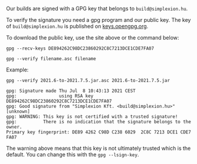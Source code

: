 Our builds are signed with a GPG key that belongs to `build@simplexion.hu`.

To verify the signature you need a gpg program and our public key. The key of
`build@simplexion.hu` is published on [keys.opengpg.org](https://keys.opengpg.org).

To download the public key, use the site above or the command below:

```shell
gpg --recv-keys DE894262C98DC23860292C8C7213DCE1CDE7FA07
```

```shell
gpg --verify filename.asc filename
```

Example:

```shell
gpg --verify 2021.6-to-2021.7.5.jar.asc 2021.6-to-2021.7.5.jar
```

```text
gpg: Signature made Thu Jul  8 10:43:13 2021 CEST
gpg:                using RSA key DE894262C98DC23860292C8C7213DCE1CDE7FA07
gpg: Good signature from "Simplexion Kft. <build@simplexion.hu>" [unknown]
gpg: WARNING: This key is not certified with a trusted signature!
gpg:          There is no indication that the signature belongs to the owner.
Primary key fingerprint: DE89 4262 C98D C238 6029  2C8C 7213 DCE1 CDE7 FA07
```

The warning above means that this key is not ultimately trusted which is the
default. You can change this with the `gpg --lsign-key`.
